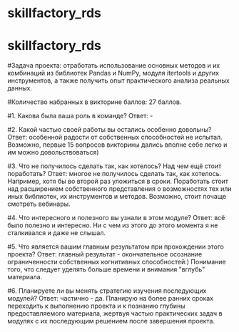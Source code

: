 # skillfactory_rds

# skillfactory_rds

#Задача проекта: отработать использование основных методов и их комбинаций из библиотек Pandas и NumPy, модуля itertools и других инструментов, а также получить опыт практического анализа реальных данных.

#Количество набранных в викторине баллов: 27 баллов.

#1. Какова была ваша роль в команде?
Ответ: - 

#2. Какой частью своей работы вы остались особенно довольны?
Ответ: особенной радости от собственных способностей не испытал. Возможно, первые 15 вопросов викторины дались вполне себе легко и им можно довольствоваться)

#3. Что не получилось сделать так, как хотелось? Над чем ещё стоит поработать?
Ответ: многое не получилось сделать так, как хотелось. Например, хотя бы во второй раз уложиться в сроки.
Поработать стоит над расширением собственного представления о возможностях тех или иных библиотек, их инструментов и методов.
Возможно, стоит почаще смотреть вебинары.

#4. Что интересного и полезного вы узнали в этом модуле?
Ответ: всё было полезно и интересно. Ни с чем из этого до этого момента я не сталкивался и даже не слышал.

#5. Что является вашим главным результатом при прохождении этого проекта? 
Ответ: главный результат - окончательное осознание ограниченности собственных когнитивных способностей:)
Понимание того, что следует уделять больше времени и внимания "вглубь" материала.

#6. Планируете ли вы менять стратегию изучения последующих модулей?
Ответ: частично - да. Планирую на более ранних сроках переходить к выполнению проекта и к познанию глубины предоставляемого материала, жертвуя частью практических задач в модулях с их последующим решением после завершения проекта.
